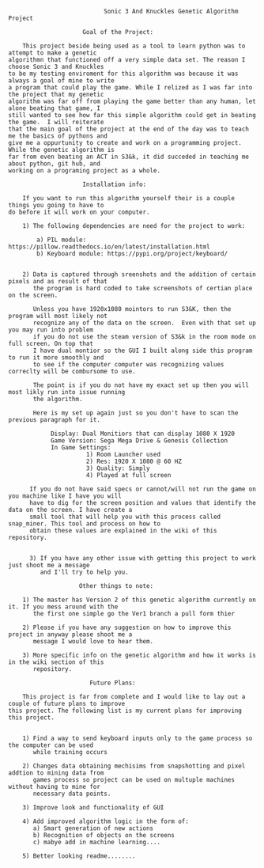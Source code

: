 
                        	   Sonic 3 And Knuckles Genetic Algorithm Project
		
						 Goal of the Project:
							
		This project beside being used as a tool to learn python was to attempt to make a genetic 
	algorithmn that functioned off a very simple data set. The reason I choose Sonic 3 and Knuckles 
	to be my testing enviroment for this algorithm was because it was always a goal of mine to write 
	a program that could play the game. While I relized as I was far into the project that my genetic 
	algorithm was far off from playing the game better than any human, let alone beating that game, I 
	still wanted to see how far this simple algorithm could get in beating the game.  I will reiterate 
	that the main goal of the project at the end of the day was to teach me the basics of pythons and 
	give me a oppurtunity to create and work on a programming project. While the genetic algorithm is 
	far from even beating an ACT in S3&k, it did succeded in teaching me about python, git hub, and 
	working on a programing project as a whole.
	
						 Installation info:
						
		If you want to run this algorithm yourself their is a couple things you going to have to 
	do before it will work on your computer.
	
		1) The following dependencies are need for the project to work:
			
			a) PIL module: https://pillow.readthedocs.io/en/latest/installation.html
			b) Keyboard module: https://pypi.org/project/keyboard/
			
		
		2) Data is captured through sreenshots and the addition of certain pixels and as result of that
		   the program is hard coded to take screenshots of certian place on the screen.
	           
		   Unless you have 1920x1080 mointors to run S3&K, then the program will most likely not
		   recognize any of the data on the screen.  Even with that set up you may run into problem
		   if you do not use the steam version of S3&k in the room mode on full screen. On top that
		   I have dual montior so the GUI I built along side this program to run it more smoothly and 
		   to see if the computer computer was recognizing values correclty will be combursome to use.
		   
		   The point is if you do not have my exact set up then you will most likly run into issue running
		   the algorithm.
		   
		   Here is my set up again just so you don't have to scan the previous paragraph for it.
		   
		   		Display: Dual Monitiors that can display 1080 X 1920
				Game Version: Sega Mega Drive & Genesis Collection
				In Game Settings:
						  1) Room Launcher used
						  2) Res: 1920 X 1080 @ 60 HZ
						  3) Quality: Simply
						  4) Played at full screen
						  
		  If you do not have said specs or cannot/will not run the game on you machine like I have you will
		  have to dig for the screen position and values that identify the data on the screen. I have create a 
		  small tool that will help you with this process called snap_miner. This tool and process on how to
		  obtain these values are explained in the wiki of this repository.
		  
		  
		  3) If you have any other issue with getting this project to work just shoot me a message 
		     and I'll try to help you.
		     
		  			  	Other things to note:
						
		1) The master has Version 2 of this genetic algorithm currently on it. If you mess around with the
		   the first one simple go the Ver1 branch a pull form thier
		   
		2) Please if you have any suggestion on how to improve this project in anyway please shoot me a 
		   message I would love to hear them.
		   
		3) More specific info on the genetic algorithm and how it works is in the wiki section of this 
		   repository.
		   
						   Future Plans:
						   				   
		This project is far from complete and I would like to lay out a couple of future plans to improve 
	this project. The following list is my current plans for improving this project.
	
	
		1) Find a way to send keyboard inputs only to the game process so the computer can be used 
		   while training occurs
		   
		2) Changes data obtaining mechisims from snapshotting and pixel addtion to mining data from
		   games process so project can be used on multuple machines without having to mine for 
		   necessary data points.
		   
		3) Improve look and functionality of GUI
		
		4) Add improved algorithm logic in the form of:
		   a) Smart generation of new actions
		   b) Recognition of objects on the screens
		   c) mabye add in machine learning....
		
		5) Better looking readme........
		   
    
		  
		  
				
